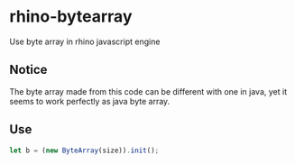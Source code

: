 # rhino-bytearray
Use byte array in rhino javascript engine

## Notice
The byte array made from this code can be different with one in java, yet it seems to work perfectly as java byte array.

## Use
```javascript
let b = (new ByteArray(size)).init();
```
